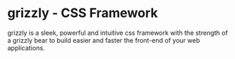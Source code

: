# grizzly - CSS Framework

grizzly is a sleek, powerful and intuitive css framework with the strength of a grizzly bear to build easier and faster the front-end of your web applications.